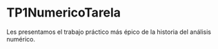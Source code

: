 # TP1NumericoTarela


Les presentamos el trabajo práctico más épico de la historia del análisis numérico.
